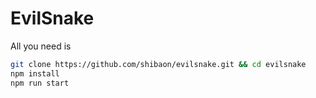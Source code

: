 # EvilSnake

All you need is

```bash
git clone https://github.com/shibaon/evilsnake.git && cd evilsnake
npm install
npm run start
```